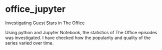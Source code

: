# office_jupyter
Investigating Guest Stars in The Office

Using python and Jupyter Notebook, the statistics of The Office episodes was investigated.
I have checked how the popularity and quality of the series varied over time. 
